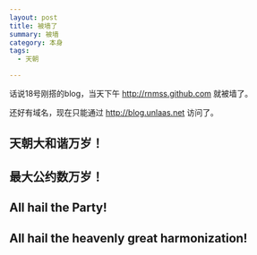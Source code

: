 ```yaml
---
layout: post
title: 被墙了
summary: 被墙
category: 本身
tags:
  - 天朝

---
```


话说18号刚搭的blog，当天下午 http://rnmss.github.com 就被墙了。

还好有域名，现在只能通过 http://blog.unlaas.net 访问了。

## 天朝大和谐万岁！

## 最大公约数万岁！

## All hail the Party!

## All hail the heavenly great harmonization!
